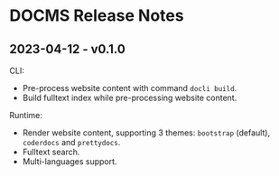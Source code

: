 # DOCMS Release Notes

## 2023-04-12 - v0.1.0

CLI:
- Pre-process website content with command `docli build`.
- Build fulltext index while pre-processing website content.

Runtime:
- Render website content, supporting 3 themes: `bootstrap` (default), `coderdocs` and `prettydocs`.
- Fulltext search.
- Multi-languages support.
